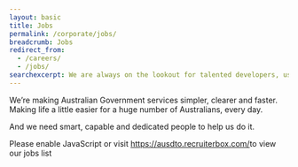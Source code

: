 ```yaml
---
layout: basic
title: Jobs
permalink: /corporate/jobs/
breadcrumb: Jobs
redirect_from: 
  - /careers/
  - /jobs/
searchexcerpt: We are always on the lookout for talented developers, user researchers, digital leaders and designers.
---
```

We’re making Australian Government services simpler, clearer and faster. Making life a little easier for a huge number of Australians, every day.

And we need smart, capable and dedicated people to help us do it.

<div class="recruitment-form">

<script id="rbox-loader-script" type="text/javascript">
if(!window._rbox){
_rbox = { host_protocol:document.location.protocol, ready:function(cb){this.onready=cb;} };
(function(d, e) {
    var s, t, i, src=['/static/client-src-served/widget/36555/rbox_api.js', '/static/client-src-served/widget/36555/rbox_impl.js'];
    t = d.getElementsByTagName(e); t=t[t.length - 1];
    for(i=0; i<src.length; i++) {
        s = d.createElement(e); s.src = _rbox.host_protocol + '//w.recruiterbox.com' + eval("src" + String.fromCharCode(91) + String(i) + String.fromCharCode(93));
        t.parentNode.insertBefore(s, t.nextSibling);
    }})(document, 'script');
}
</script>
<noscript>Please enable JavaScript or visit <a href="https://ausdto.recruiterbox.com/">https://ausdto.recruiterbox.com/</a>to view our jobs list</noscript>
</div>
